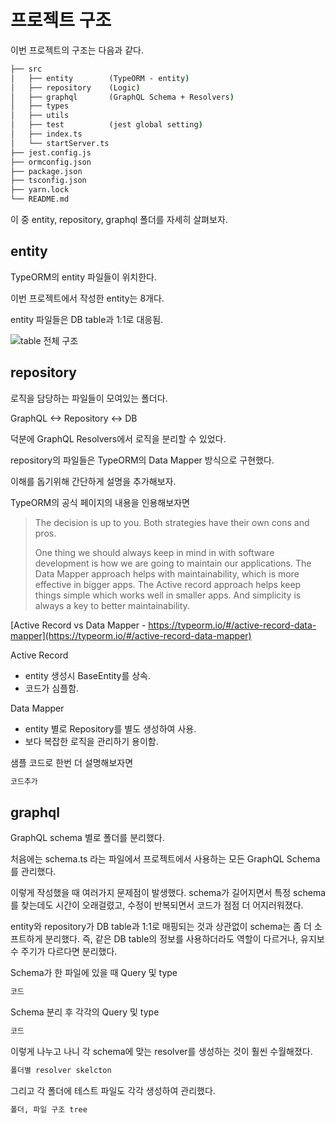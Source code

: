 # 프로젝트 구조

이번 프로젝트의 구조는 다음과 같다.

```cmd
├── src
│   ├── entity        (TypeORM - entity)
│   ├── repository    (Logic)
│   ├── graphql       (GraphQL Schema + Resolvers)
│   ├── types
│   ├── utils
│   ├── test          (jest global setting)
│   ├── index.ts
│   └── startServer.ts
├── jest.config.js
├── ormconfig.json
├── package.json
├── tsconfig.json
├── yarn.lock
└── README.md
```

이 중 entity, repository, graphql 폴더를 자세히 살펴보자.

## entity

TypeORM의 entity 파일들이 위치한다.

이번 프로젝트에서 작성한 entity는 8개다.

entity 파일들은 DB table과 1:1로 대응됨.

![table 전체 구조](https://drive.google.com/uc?export=view&id=1Moaj0RpswE4pdbshOS3o6v0svnDFm5hn)

## repository

로직을 담당하는 파일들이 모여있는 폴더다.

GraphQL <-> Repository <-> DB

덕분에 GraphQL Resolvers에서 로직을 분리할 수 있었다.

repository의 파일들은 TypeORM의 Data Mapper 방식으로 구현했다.

이해를 돕기위해 간단하게 설명을 추가해보자.

TypeORM의 공식 페이지의 내용을 인용해보자면

> The decision is up to you. Both strategies have their own cons and pros.
>
>One thing we should always keep in mind in with software development is how we are going to maintain our applications.
The Data Mapper approach helps with maintainability, which is more effective in bigger apps. The Active record approach helps keep things simple which works well in smaller apps. And simplicity is always a key to better maintainability.

[Active Record vs Data Mapper - https://typeorm.io/#/active-record-data-mapper](https://typeorm.io/#/active-record-data-mapper)

Active Record

- entity 생성시 BaseEntity를 상속.
- 코드가 심플함.

Data Mapper

- entity 별로 Repository를 별도 생성하여 사용.
- 보다 복잡한 로직을 관리하기 용이함.

샘플 코드로 한번 더 설명해보자면

```ts
코드추가
```

## graphql

GraphQL schema 별로 폴더를 분리했다.

처음에는 schema.ts 라는 파일에서 프로젝트에서 사용하는 모든 GraphQL Schema를 관리했다.

이렇게 작성했을 때 여러가지 문제점이 발생했다. schema가 길어지면서 특정 schema를 찾는데도 시간이 오래걸렸고, 수정이 반복되면서 코드가 점점 더 어지러워졌다.

entity와 repository가 DB table과 1:1로 매핑되는 것과 상관없이 schema는 좀 더 소프트하게 분리했다. 즉, 같은 DB table의 정보를 사용하더라도 역할이 다르거나, 유지보수 주기가 다르다면 분리했다.

Schema가 한 파일에 있을 때 Query 및 type

```ts
코드
```

Schema 분리 후 각각의 Query 및 type

```ts
코드
```

이렇게 나누고 나니 각 schema에 맞는 resolver를 생성하는 것이 훨씬 수월해졌다.

```ts
폴더별 resolver skelcton
```

그리고 각 폴더에 테스트 파일도 각각 생성하여 관리했다.

```cmd
폴더, 파일 구조 tree
```

